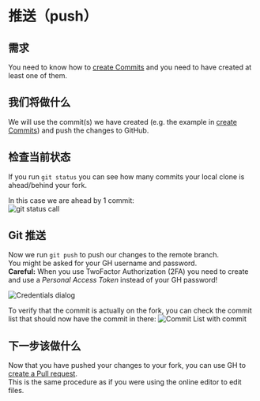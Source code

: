# 推送（push）

## 需求

You need to know how to [create Commits](/Contribute/LocalClone/CreateCommit/) and you need to have created at least one of them.

## 我们将做什么

We will use the commit(s) we have created (e.g. the example in [create Commits](/Contribute/LocalClone/CreateCommit/)) and push the changes to GitHub.

## 检查当前状态

If you run `git status` you can see how many commits your local clone is ahead/behind your fork.

In this case we are ahead by 1 commit:  
![git status call](/Contribute/LocalClone/assets/Example1_Bash_GitStatus3.png)

## Git 推送

Now we run `git push` to push our changes to the remote branch.  
You might be asked for your GH username and password.  
**Careful:** When you use TwoFactor Authorization (2FA) you need to create and use a *Personal Access Token* instead of your GH password!

![Credentials dialog](/Contribute/LocalClone/assets/Example1_Bash_GitPush_Credentials.png)

To verify that the commit is actually on the fork, you can check the commit list that should now have the commit in there: ![Commit List with commit](/Contribute/LocalClone/assets/Example1_CommitList.png)

## 下一步该做什么

Now that you have pushed your changes to your fork, you can use GH to [create a Pull request](/Contribute/PullRequest/).  
This is the same procedure as if you were using the online editor to edit files.